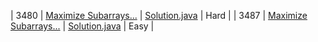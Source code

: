 | 3480 | [Maximize Subarrays...](https://leetcode.com/problems/maximize-subarrays-after-removing-one-conflicting-pair/) | [Solution.java](3480_maximizesubarrays/solution.java) | Hard |
| 3487 | [Maximize Subarrays...](https://leetcode.com/problems/maximum-unique-subarray-sum-after-deletion/) | [Solution.java](3487_maximumUniqueSubarraySum/solution.java) | Easy |
